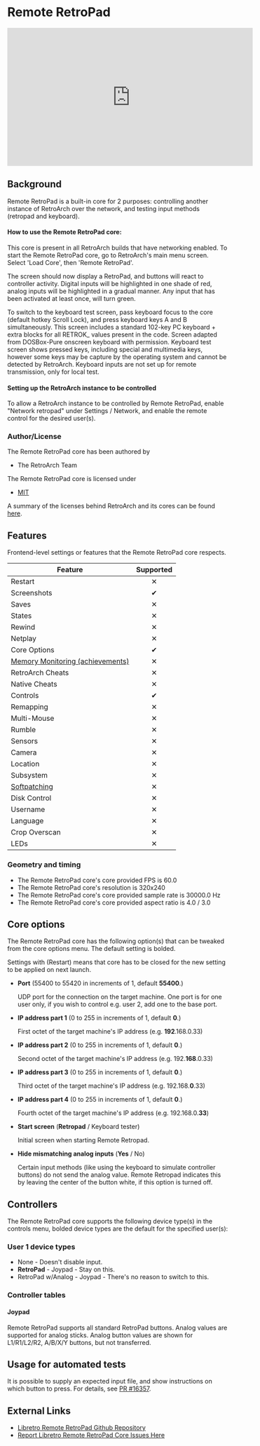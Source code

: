 # Remote RetroPad
<iframe width="560" height="315" src="https://www.youtube-nocookie.com/embed/bzom8OZ-HAk" title="YouTube video player" frameborder="0" allow="accelerometer; autoplay; clipboard-write; encrypted-media; gyroscope; picture-in-picture" allowfullscreen></iframe>

## Background

Remote RetroPad is a built-in core for 2 purposes: controlling another instance of RetroArch over the network, and testing input methods (retropad and keyboard).

#### How to use the Remote RetroPad core:

This core is present in all RetroArch builds that have networking enabled. To start the Remote RetroPad core, go to RetroArch's main menu screen. Select 'Load Core', then 'Remote RetroPad'.

The screen should now display a RetroPad, and buttons will react to controller activity. Digital inputs will be highlighted in one shade of red, analog inputs will be highlighted in a gradual manner. Any input that has been activated at least once, will turn green.

To switch to the keyboard test screen, pass keyboard focus to the core (default hotkey Scroll Lock), and press keyboard keys A and B simultaneously. This screen includes a standard 102-key PC keyboard + extra blocks for all RETROK_ values present in the code. Screen adapted from DOSBox-Pure onscreen keyboard with permission. Keyboard test screen shows pressed keys, including special and multimedia keys, however some keys may be capture by the operating system and cannot be detected by RetroArch. Keyboard inputs are not set up for remote transmission, only for local test.


#### Setting up the RetroArch instance to be controlled

To allow a RetroArch instance to be controlled by Remote RetroPad, enable "Network retropad" under Settings / Network, and enable the remote control for the desired user(s).

### Author/License

The Remote RetroPad core has been authored by

- The RetroArch Team

The Remote RetroPad core is licensed under

- [MIT](https://github.com/libretro/libretro-samples/blob/master/license)

A summary of the licenses behind RetroArch and its cores can be found [here](../development/licenses.md).

## Features

Frontend-level settings or features that the Remote RetroPad core respects.

| Feature           | Supported |
|-------------------|:---------:|
| Restart           | ✕         |
| Screenshots       | ✔         |
| Saves             | ✕         |
| States            | ✕         |
| Rewind            | ✕         |
| Netplay           | ✕         |
| Core Options      | ✔         |
| [Memory Monitoring (achievements)](../guides/memorymonitoring.md) | ✕         |
| RetroArch Cheats  | ✕         |
| Native Cheats     | ✕         |
| Controls          | ✔         |
| Remapping         | ✕         |
| Multi-Mouse       | ✕         |
| Rumble            | ✕         |
| Sensors           | ✕         |
| Camera            | ✕         |
| Location          | ✕         |
| Subsystem         | ✕         |
| [Softpatching](../guides/softpatching.md) | ✕         |
| Disk Control      | ✕         |
| Username          | ✕         |
| Language          | ✕         |
| Crop Overscan     | ✕         |
| LEDs              | ✕         |

### Geometry and timing

- The Remote RetroPad core's core provided FPS is 60.0
- The Remote RetroPad core's resolution is 320x240
- The Remote RetroPad core's core provided sample rate is 30000.0 Hz
- The Remote RetroPad core's core provided aspect ratio is 4.0 / 3.0

## Core options

The Remote RetroPad core has the following option(s) that can be tweaked from the core options menu. The default setting is bolded.

Settings with (Restart) means that core has to be closed for the new setting to be applied on next launch.

- **Port** (55400 to 55420 in increments of 1, default **55400**.)

	UDP port for the connection on the target machine. One port is for one user only, if you wish to control e.g. user 2, add one to the base port.

- **IP address part 1** (0 to 255 in increments of 1, default **0**.)

	First octet of the target machine's IP address (e.g. **192**.168.0.33)

- **IP address part 2** (0 to 255 in increments of 1, default **0**.)

	Second octet of the target machine's IP address (e.g. 192.**168**.0.33)

- **IP address part 3** (0 to 255 in increments of 1, default **0**.)

	Third octet of the target machine's IP address (e.g. 192.168.**0**.33)

- **IP address part 4** (0 to 255 in increments of 1, default **0**.)

	Fourth octet of the target machine's IP address (e.g. 192.168.0.**33**)

- **Start screen** (**Retropad** / Keyboard tester)

  Initial screen when starting Remote Retropad.

- **Hide mismatching analog inputs** (**Yes** / No)

  Certain input methods (like using the keyboard to simulate controller buttons) do not send the analog value. Remote Retropad indicates this by leaving the center of the button white, if this option is turned off.

## Controllers

The Remote RetroPad core supports the following device type(s) in the controls menu, bolded device types are the default for the specified user(s):

### User 1 device types

- None - Doesn't disable input.
- **RetroPad** - Joypad - Stay on this.
- RetroPad w/Analog - Joypad - There's no reason to switch to this.

### Controller tables

#### Joypad

Remote RetroPad supports all standard RetroPad buttons. Analog values are supported for analog sticks. Analog button values are shown for L1/R1/L2/R2, A/B/X/Y buttons, but not transferred.

## Usage for automated tests

It is possible to supply an expected input file, and show instructions on which button to press. For details, see [PR #16357](https://github.com/libretro/RetroArch/pull/16357).

## External Links

- [Libretro Remote RetroPad Github Repository](https://github.com/libretro/RetroArch/tree/master/cores/libretro-net-retropad)
- [Report Libretro Remote RetroPad Core Issues Here](https://github.com/libretro/RetroArch/issues)